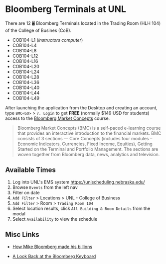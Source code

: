# Bloomberg Terminals at UNL

There are 12 :desktop_computer: Bloomberg Terminals located in the Trading Room (HLH 104) of the College of Busines (CoB).

* COB104-L1 (*instructors computer*)
* COB104-L4
* COB104-L8
* COB104-L12
* COB104-L16
* COB104-L20
* COB104-L24
* COB104-L28
* COB104-L36
* COB104-L40
* COB104-L44
* COB104-L49

After launching the application from the Desktop and creating an account, type `BMC<GO>` > `7. Login` to get **FREE** (normally $149 USD for students) access to the [Bloomberg Market Concepts](https://www.bloomberg.com/professional/product/bloomberg-market-concepts/) course.

> Bloomberg Market Concepts (BMC) is a self-paced e-learning course that provides an interactive introduction to the financial markets. BMC consists of 3 sections — Core Concepts (includes four modules – Economic Indicators, Currencies, Fixed Income, Equities), Getting Started on the Terminal and Portfolio Management. The sections are woven together from Bloomberg data, news, analytics and television.

## Available Times

1. Log into UNL's EMS system https://unlscheduling.nebraska.edu/
2. Browse `Events` from the left nav
3. Filter on date
4. `Add Filter` > Locations > UNL - College of Business
5. `Add Filter` > Room > `Trading Room 104`
6. Select location results, click `All Building & Room Details` from the modal
7. Select `Availability` to view the schedule

## Misc Links

* [How Mike Bloomberg made his billions](https://www.vox.com/2020-presidential-election/2019/12/11/21005008/michael-bloomberg-terminal-net-worth-2020)

* [A Look Back at the Bloomberg Keyboard](https://www.bloomberg.com/professional/blog/look-back-bloomberg-keyboard/)

